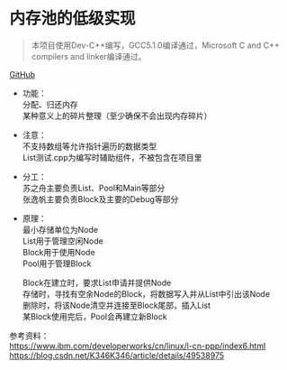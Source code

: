 # 内存池的低级实现

>本项目使用Dev-C++编写，GCC5.1.0编译通过，Microsoft C and C++ compilers and linker编译通过。

[GitHub](https://github.com/Sciroccogti/NOOB-Memory-Pool "内存池的低级实现")

* 功能：\
 分配、归还内存\
 某种意义上的碎片整理（至少确保不会出现内存碎片）

* 注意：\
不支持数组等允许指针遍历的数据类型\
List测试.cpp为编写时辅助组件，不被包含在项目里

* 分工：\
苏之舟主要负责List、Pool和Main等部分\
张逸帆主要负责Block及主要的Debug等部分

* 原理：\
最小存储单位为Node\
List用于管理空闲Node\
Block用于使用Node\
Pool用于管理Block
	
	Block在建立时，要求List申请并提供Node\
	存储时，寻找有空余Node的Block，将数据写入并从List中引出该Node\
	删除时，将该Node清空并连接至Block尾部，插入List\
	某Block使用完后，Pool会再建立新Block
	
参考资料：\
https://www.ibm.com/developerworks/cn/linux/l-cn-ppp/index6.html \
https://blog.csdn.net/K346K346/article/details/49538975
